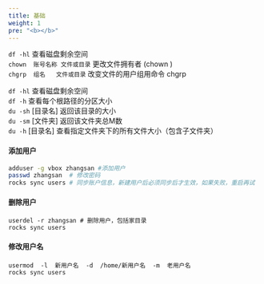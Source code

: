 ```yaml
---
title: 基础
weight: 1
pre: "<b></b>"
---
```


`df -hl` 查看磁盘剩余空间  
`chown  账号名称 文件或目录` 更改文件拥有者 (chown )  
`chgrp  组名   文件或目录` 改变文件的用户组用命令 chgrp  


`df -hl` 查看磁盘剩余空间  
`df -h` 查看每个根路径的分区大小  
`du -sh` [目录名] 返回该目录的大小  
`du -sm` [文件夹] 返回该文件夹总M数  
`du -h` [目录名] 查看指定文件夹下的所有文件大小（包含子文件夹）  



#### 添加用户
```bash
adduser -g vbox zhangsan #添加用户
passwd zhangsan  # 修改密码
rocks sync users # 同步账户信息，新建用户后必须同步后才生效，如果失败，重启再试
```

#### 删除用户
```
userdel -r zhangsan # 删除用户，包括家目录
rocks sync users
```
#### 修改用户名
```
usermod  -l  新用户名  -d  /home/新用户名  -m  老用户名
rocks sync users
```
